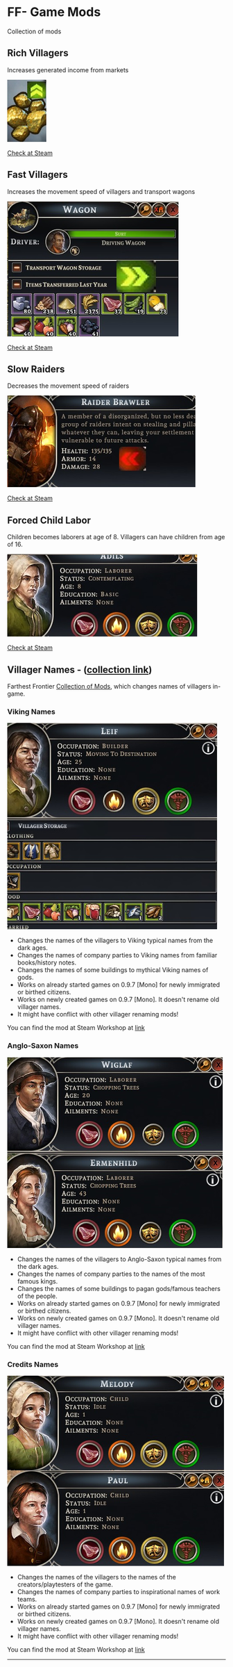 # FF- Game Mods

Collection of mods

## Rich Villagers

Increases generated income from markets 

![pic](/richVillagerspic.jpg)

[Check at Steam](https://steamcommunity.com/sharedfiles/filedetails/?id=3479011557)

## Fast Villagers

Increases the movement speed of villagers and transport wagons

![pic2](/fastVillagerspic.jpg)

[Check at Steam](https://steamcommunity.com/sharedfiles/filedetails/?id=3479010025)

## Slow Raiders

Decreases the movement speed of raiders

![pic3](/slowraiderspic.jpg)

[Check at Steam](https://steamcommunity.com/sharedfiles/filedetails/?id=3479009296)

## Forced Child Labor

Children becomes laborers at age of 8.
Villagers can have children from age of 16.

![pic4](/forcedChildLaborpic.jpg)

[Check at Steam](https://steamcommunity.com/sharedfiles/filedetails/?id=3479118519)

## Villager Names - ([collection link](https://steamcommunity.com/sharedfiles/filedetails/?id=3477014404))
Farthest Frontier [Collection of Mods](https://steamcommunity.com/sharedfiles/filedetails/?id=3477014404), which changes names of villagers in-game.


### Viking Names
![picture](/VikingNames1.jpg)

- Changes the names of the villagers to Viking typical names from the dark ages. 
- Changes the names of company parties to Viking names from familiar books/history notes.
- Changes the names of some buildings to mythical Viking names of gods.
- Works on already started games on 0.9.7 [Mono] for newly immigrated or birthed citizens. 
- Works on newly created games on 0.9.7 [Mono]. It doesn't rename old villager names. 
- It might have conflict with other villager renaming mods!

You can find the mod at Steam Workshop at [link](https://steamcommunity.com/sharedfiles/filedetails/?id=3470212265)

### Anglo-Saxon Names
![anglo-saxon-picture](/anglo-saxon-names.png)

- Changes the names of the villagers to Anglo-Saxon typical names from the dark ages.
- Changes the names of company parties to the names of the most famous kings.
- Changes the names of some buildings to pagan gods/famous teachers of the people.
- Works on already started games on 0.9.7 [Mono] for newly immigrated or birthed citizens. 
- Works on newly created games on 0.9.7 [Mono]. It doesn't rename old villager names. 
- It might have conflict with other villager renaming mods!

You can find the mod at Steam Workshop at [link](https://steamcommunity.com/sharedfiles/filedetails/?id=3477008831)

### Credits Names
![creditsnamespic](/creditsnames.png)

- Changes the names of the villagers to the names of the creators/playtesters of the game.
- Changes the names of company parties to inspirational names of work teams.
- Works on already started games on 0.9.7 [Mono] for newly immigrated or birthed citizens. 
- Works on newly created games on 0.9.7 [Mono]. It doesn't rename old villager names. 
- It might have conflict with other villager renaming mods!

You can find the mod at Steam Workshop at [link](https://steamcommunity.com/sharedfiles/filedetails/?id=3478468778)

<hr>

